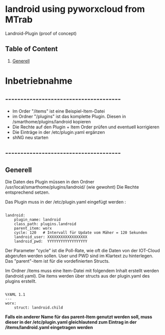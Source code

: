 # landroid using pyworxcloud from MTrab

Landroid-Plugin (proof of concept)

## Table of Content

1. [Generell](#generell)


# Inbetriebnahme
## --------------------------------------
- Im Order "/items" ist eine Beispiel-Item-Datei
- im Ordner "/plugins" ist das komplette Plugin. Diesen in /smarthome/plugins/landroid kopieren
- Die Rechte auf den  Plugin + Item Order prüfen und eventuell korrigieren
- Die Einträge in der /etc/plugin.yaml ergänzen
- shNG neu starten
## --------------------------------------


## Generell <a name="generell"/></a>

Die Daten des Plugin müssen in den Ordner /usr/local/smarthome/plugins/landroid/ (wie gewohnt)
Die Rechte entsprechend setzen.

Das Plugin muss in der /etc/plugin.yaml eingefügt werden :

<pre>
<code>
landroid:
    plugin_name: landroid
    class_path: plugins.landroid
    parent_item: worx
    cycle: 120   # Intervall für Update vom Mäher = 120 Sekunden
    landroid_user: XXXXXXXXXXXXXXXXXX
    landroid_pwd:  YYYYYYYYYYYYYYYYYY
</code></pre>

Der Parameter "cycle" ist die Poll-Rate, wie oft die Daten von der IOT-Cloud abgerufen werden sollen.
User und PWD sind im Klartext zu hinterlegen.
Das "parent"-item ist für die vordefinierten Structs.

Im Ordner /items muss eine Item-Datei mit folgendem Inhalt erstellt werden (landroid.yaml).
Die items werden über structs aus der plugin.yaml des plugins erstellt.
<pre>
<code>
%YAML 1.1
---
worx:
    struct: landroid.child
</code></pre>

**Falls ein anderer Name für das parent-Item genutzt werden soll, muss dieser
in der /etc/plugin.yaml gleichlautend zum Eintrag in der /items/landroid.yaml eingetragen werden**
